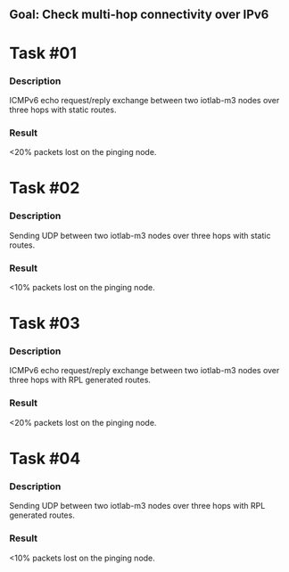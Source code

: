 ## Goal: Check multi-hop connectivity over IPv6

Task #01
========
### Description

ICMPv6 echo request/reply exchange between two iotlab-m3 nodes over three hops
with static routes.

### Result

<20% packets lost on the pinging node.

Task #02
========
### Description

Sending UDP between two iotlab-m3 nodes over three hops with static routes.

### Result

<10% packets lost on the pinging node.

Task #03
========
### Description

ICMPv6 echo request/reply exchange between two iotlab-m3 nodes over three hops
with RPL generated routes.

### Result

<20% packets lost on the pinging node.

Task #04
========
### Description

Sending UDP between two iotlab-m3 nodes over three hops with RPL generated routes.

### Result

<10% packets lost on the pinging node.
